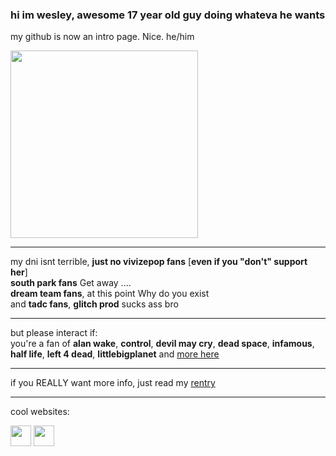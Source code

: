 <!-- nooo... don't look at my raw code >___< -->

### hi im wesley, awesome 17 year old guy doing whateva he wants
my github is now an intro page. Nice. he/him

<img src="https://files.catbox.moe/0hjdbd.gif" width="300"/>

------------------------------------------------------------------------------------------------------------------------------------


my dni isnt terrible, **just no vivizepop fans** [**even if you "don't" support her**]
</br>**south park fans** Get away ....
</br>**dream team fans**, at this point Why do you exist
</br>and **tadc fans**, **glitch prod** sucks ass bro

------------------------------------------------------------------

but please interact if:
</br> you're a fan of **alan wake**, **control**, **devil may cry**, **dead space**, **infamous**, **half life**, **left 4 dead**, **littlebigplanet** and <a href="https://rentry.co/thedarkplace">more here</a>

------------------------------------------------------------------

if you REALLY want more info, just read my <a href="https://rentry.co/nightsprings">rentry</a>

------------------------------------------------------------------

cool websites:

<a href="https://smokepowered.com"><img src="http://smokepowered.com/smoke.gif" height="33"/></a> 
<a href="https://epicblazed.com"><img src="http://smokepowered.com/EpicBlazedButton.png" height="33"/></a>
